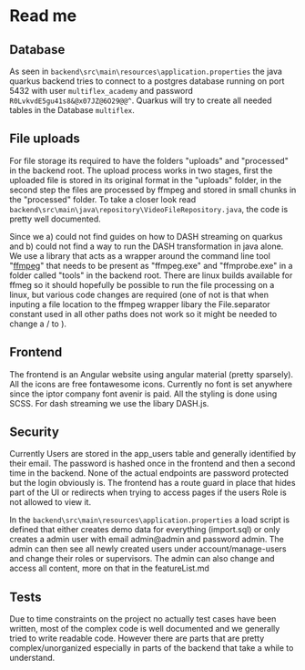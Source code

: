 # Read me

## Database

As seen in `backend\src\main\resources\application.properties` the java quarkus backend tries to connect to a postgres database running on port 5432 with user `multiflex_academy` and password `R0LvkvdE5gu41s8&@x07JZ@6O29@@^`. Quarkus will try to create all needed tables in the Database `multiflex`.

## File uploads

For file storage its required to have the folders "uploads" and "processed" in the backend root. The upload process works in two stages, first the uploaded file is stored in its original format in the "uploads" folder, in the second step the files are processed by ffmpeg and stored in small chunks in the "processed" folder. To take a closer look read `backend\src\main\java\repository\VideoFileRepository.java`, the code is pretty well documented.

Since we a) could not find guides on how to DASH streaming on quarkus and b) could not find a way to run the DASH transformation in java alone. We use a library that acts as a wrapper around the command line tool "[ffmpeg](https://www.ffmpeg.org/download.html)" that needs to be present as "ffmpeg.exe" and "ffmprobe.exe" in a folder called "tools" in the backend root. There are linux builds available for ffmeg so it should hopefully be possible to run the file processing on a linux, but various code changes are required (one of not is that when inputing a file location to the ffmpeg wrapper libary the File.separator constant used in all other paths does not work so it might be needed to change a / to \).

## Frontend

The frontend is an Angular website using angular material (pretty sparsely). All the icons are free fontawesome icons. Currently no font is set anywhere since the iptor company font avenir is paid. All the styling is done using SCSS. For dash streaming we use the libary DASH.js. 

## Security

Currently Users are stored in the app_users table and generally identified by their email. The password is hashed once in the frontend and then a second time in the backend. None of the actual endpoints are password protected but the login obviously is. The frontend has a route guard in place that hides part of the UI or redirects when trying to access pages if the users Role is not allowed to view it.

In the `backend\src\main\resources\application.properties` a load script is defined that either creates demo data for everything (import.sql) or only creates a admin user with email admin@admin and password admin. The admin can then see all newly created users under account/manage-users and change their roles or supervisors. The admin can also change and access all content, more on that in the featureList.md

## Tests

Due to time constraints on the project no actually test cases have been written, most of the complex code is well documented and we generally tried to write readable code. However there are parts that are pretty complex/unorganized especially in parts of the backend that take a while to understand.